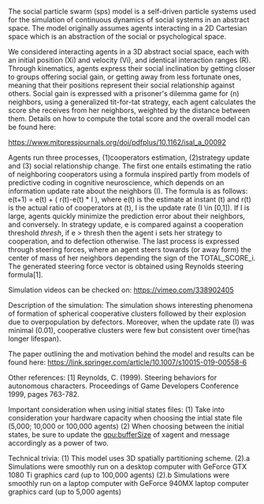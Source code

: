 The social particle swarm (sps) model is a self-driven particle systems used for the simulation of continuous dynamics of social systems in an abstract space. The model originally assumes agents interacting in a 2D Cartesian space which is an abstraction of the social or psychological space.

We considered interacting agents in a 3D abstract social space, each with an initial position (Xi) and velocity (Vi), and identical interaction ranges (R). Through kinematics, agents express their social inclination by getting closer to groups offering social gain, or getting away from less fortunate ones, meaning that their positions represent their social relationship against others. Social gain is expressed with a prisoner's dilemma game for (n) neighbors, using a generalized tit-for-tat strategy, each agent calculates the score she receives from her neighbors, weighted by the distance between them. Details on how to compute the total score and the overall model can be found here:

https://www.mitpressjournals.org/doi/pdfplus/10.1162/isal_a_00092

Agents run three processes, (1)cooperators estimation, (2)strategy update and (3) social relationship change. The first one entails estimating the ratio of neighboring cooperators using a formula inspired partly from models of predictive coding in cognitive neuroscience, which depends on an information update rate about the neighbors (I). The formula is as follows: e(t+1) = e(t) + ( r(t)-e(t) * I ), where e(t) is the estimate at instant (t) and r(t) is the actual ratio of cooperators at (t), I is the update rate (I \in [0,1]). If I is large, agents quickly minimize the prediction error about their neighbors, and conversely. In strategy update, e is compared against a cooperation threshold $thresh$, if e > thresh then the agent i sets her strategy to cooperation, and to defection otherwise. The last process is expressed through steering forces, where an agent steers towards (or away form) the center of mass of her neighbors depending the sign of the TOTAL_SCORE_i. The generated steering force vector is obtained using Reynolds steering formula[1].

Simulation videos can be checked on:
https://vimeo.com/338902405

Description of the simulation:
The simulation shows interesting phenomena of formation of spherical cooperative clusters followed by their explosion due to overpopulation by defectors. Moreover, when the update rate (I) was minimal (0.01), cooperative clusters were few but consistent over time(has longer lifespan). 

The paper outlining the and motivation behind the model and results can be found here:
https://link.springer.com/article/10.1007/s10015-019-00558-6

Other references:
[1] Reynolds, C. (1999). Steering behaviors for autonomous characters. Proceedings of Game Developers Conference 1999, pages 763-782.

Important consideration when using initial states files:
(1) Take into consideration your hardware capacity when choosing the intial state file (5,000; 10,000 or 100,000 agents)
(2) When choosing between the initial states, be sure to update the <gpu:bufferSize> of xagent and message accordingly as a power of two.

Technical trivia:
(1) This model uses 3D spatially partitioning scheme. 
(2).a Simulations were smoothly run on a desktop computer with GeForce GTX 1080 Ti graphics card (up to 100,000 agents)
(2).b Simulations were smoothly run on a laptop computer with GeForce 940MX laptop computer graphics card (up to 5,000 agents)


